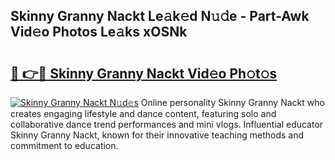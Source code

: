 ## Skinny Granny Nackt Le𝚊k𝚎d N𝚞𝚍e - Part-Awk Vid𝚎o Photos Le𝚊ks xOSNk

# <h2><a href="http://fb0na6b.evod.top/?m=Skinny+Granny+Nackt">🔗 👉🔴 Skinny Granny Nackt Vid𝚎o Ph𝚘t𝚘s</a></h2>

[![Skinny Granny Nackt N𝚞d𝚎s](https://i.imgur.com/8V9OHl7.gif)](http://fb0na6b.evod.top/?m=Skinny+Granny+Nackt)
Online personality Skinny Granny Nackt who creates engaging lifestyle and dance content, featuring solo and collaborative dance trend performances and mini vlogs. Influential educator Skinny Granny Nackt, known for their innovative teaching methods and commitment to education. 
